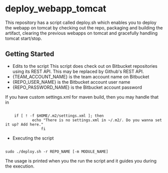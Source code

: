deploy_webapp_tomcat
====================

This repository has a script called deploy.sh which enables you to 
deploy the webapp on tomcat by checking out the repo, packaging and building 
the artifact, clearing the previous webapps on tomcat and gracefully
handling tomcat start/stop.

Getting Started
---------------

- Edits to the script
This script does check out on Bitbucket repositories using its REST API.
This may be replaced by Github's REST API.
 - {TEAM_ACCOUNT_NAME} is the team account name on Bitbucket
 - {REPO_USER_NAME} is the Bitbucket account user name
 - {REPO_PASSWORD_NAME} is the Bitbucket account password

If you have custom settings.xml for maven build, then you may handle that in

<code>
	if [ ! -f $HOME/.m2/settings.xml ]; then
			echo "There is no settings.xml in ~/.m2/. Do you wanna set it up? Add here."
				fi
</code>

- Executing the script

<code>
sudo ./deploy.sh -r REPO_NAME [-m MODULE_NAME]
</code>

The usage is printed when you the run the script and it guides you during the execution.

